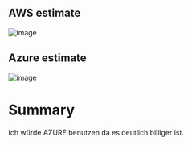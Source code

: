 ## AWS estimate
![image](https://github.com/user-attachments/assets/45d611bd-1926-452b-bef6-531341467ff0)

## Azure estimate
![image](https://github.com/user-attachments/assets/2223b86c-98b6-452d-856c-c1566d1cf86e)

# Summary
Ich würde AZURE benutzen da es deutlich billiger ist.
